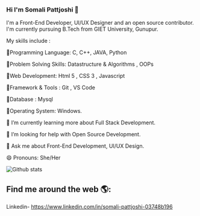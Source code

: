### Hi I'm Somali Pattjoshi 👋

<!--
**Somali19/Somali19** is a ✨ _special_ ✨ repository because its `README.md` (this file) appears on your GitHub profile.-->

I'm a Front-End Developer, UI/UX Designer and an open source contributor. I'm currently pursuing B.Tech from GIET University, Gunupur.

 My skills include :
 
🔹️Programming Language: C, C++, JAVA, Python

🔹️Problem Solving Skills: Datastructure & Algorithms , OOPs

🔹️Web Development: Html 5 , CSS 3 , Javascript

🔹️Framework & Tools : Git , VS Code

🔹️Database : Mysql

🔹️Operating System: Windows.

🌱 I’m currently learning more about Full Stack Development.

🤔 I’m looking for help with Open Source Development.

💬 Ask me about Front-End Development, UI/UX Design.

😄 Pronouns: She/Her

![Github stats](https://github-readme-stats.vercel.app/api?username=Somali19)


## Find me around the web 🌎:
Linkedin- https://www.linkedin.com/in/somali-pattjoshi-03748b196
